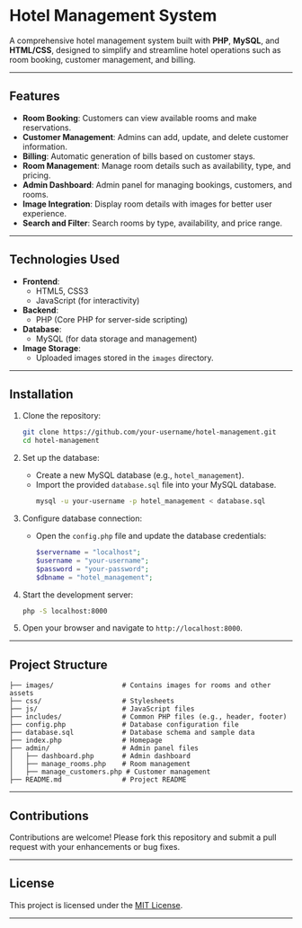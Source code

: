 # Hotel Management System

A comprehensive hotel management system built with **PHP**, **MySQL**, and **HTML/CSS**, designed to simplify and streamline hotel operations such as room booking, customer management, and billing.

---

## Features

- **Room Booking**: Customers can view available rooms and make reservations.
- **Customer Management**: Admins can add, update, and delete customer information.
- **Billing**: Automatic generation of bills based on customer stays.
- **Room Management**: Manage room details such as availability, type, and pricing.
- **Admin Dashboard**: Admin panel for managing bookings, customers, and rooms.
- **Image Integration**: Display room details with images for better user experience.
- **Search and Filter**: Search rooms by type, availability, and price range.

---

## Technologies Used

- **Frontend**:
  - HTML5, CSS3
  - JavaScript (for interactivity)
- **Backend**:
  - PHP (Core PHP for server-side scripting)
- **Database**:
  - MySQL (for data storage and management)
- **Image Storage**:
  - Uploaded images stored in the `images` directory.

---

## Installation

1. Clone the repository:
   ```bash
   git clone https://github.com/your-username/hotel-management.git
   cd hotel-management
   ```

2. Set up the database:
   - Create a new MySQL database (e.g., `hotel_management`).
   - Import the provided `database.sql` file into your MySQL database.
     ```bash
     mysql -u your-username -p hotel_management < database.sql
     ```

3. Configure database connection:
   - Open the `config.php` file and update the database credentials:
     ```php
     $servername = "localhost";
     $username = "your-username";
     $password = "your-password";
     $dbname = "hotel_management";
     ```

4. Start the development server:
   ```bash
   php -S localhost:8000
   ```

5. Open your browser and navigate to `http://localhost:8000`.

---

## Project Structure

```
├── images/                 # Contains images for rooms and other assets
├── css/                    # Stylesheets
├── js/                     # JavaScript files
├── includes/               # Common PHP files (e.g., header, footer)
├── config.php              # Database configuration file
├── database.sql            # Database schema and sample data
├── index.php               # Homepage
├── admin/                  # Admin panel files
│   ├── dashboard.php       # Admin dashboard
│   ├── manage_rooms.php    # Room management
│   ├── manage_customers.php # Customer management
├── README.md               # Project README
```


---

## Contributions

Contributions are welcome! Please fork this repository and submit a pull request with your enhancements or bug fixes.

---

## License

This project is licensed under the [MIT License](LICENSE).

---



